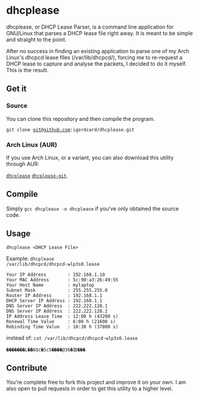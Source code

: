 dhcplease
=========

dhcplease, or DHCP Lease Parser, is a command line application for GNU/Linux that parses a DHCP lease file right away. It is meant to be simple and straight to the point.

After no success in finding an existing application to parse one of my Arch Linux's dhcpcd lease files (/var/lib/dhcpcd/), forcing me to re-request a DHCP lease to capture and analyse the packets, I decided to do it myself. This is the result.

Get it
--------
### Source
You can clone this repository and then compile the program.

<code>git clone git@github.com:igordcard/dhcplease.git</code>

### Arch Linux (AUR)
If you use Arch Linux, or a variant, you can also download this utility through AUR:

[<code>dhcplease</code>](https://aur.archlinux.org/packages/dhcplease)
[<code>dhcplease-git</code>](https://aur.archlinux.org/packages/dhcplease-git).

Compile
-------
Simply <code>gcc dhcplease -o dhcplease</code> if you've only obtained the source code.

Usage
-----
<code>dhcplease \<DHCP Lease File\></code>

Example:
<code>dhcplease /var/lib/dhcpcd/dhcpcd-wlp3s0.lease</code>
```
Your IP Address        : 192.168.1.10
Your MAC Address       : 5c:90:a3:26:49:55
Your Host Name         : mylaptop
Subnet Mask            : 255.255.255.0
Router IP Address      : 192.168.1.1
DHCP Server IP Address : 192.168.1.1
DNS Server IP Address  : 222.222.128.1
DNS Server IP Address  : 222.222.128.2
IP Address Lease Time  : 12:00 h (43200 s)
Renewal Time Value     : 6:00 h (21600 s)
Rebinding Time Value   : 10:30 h (37800 s)
```

instead of:
<code>cat /var/lib/dhcpcd/dhcpcd-wlp3s0.lease</code>
```
�������L��6Qc�Sc5����@36�䀜���
```

Contribute
----------
You're complete free to fork this project and improve it on your own. I am also open to pull requests in order to get this utility to a higher level.
